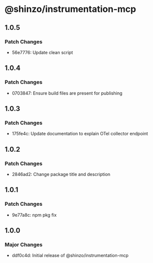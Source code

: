 # @shinzo/instrumentation-mcp

## 1.0.5

### Patch Changes

- 56e7776: Update clean script

## 1.0.4

### Patch Changes

- 0703847: Ensure build files are present for publishing

## 1.0.3

### Patch Changes

- 175fe4c: Update documentation to explain OTel collector endpoint

## 1.0.2

### Patch Changes

- 2846ad2: Change package title and description

## 1.0.1

### Patch Changes

- 9e77a8c: npm pkg fix

## 1.0.0

### Major Changes

- ddf0c4d: Initial release of @shinzo/instrumentation-mcp
